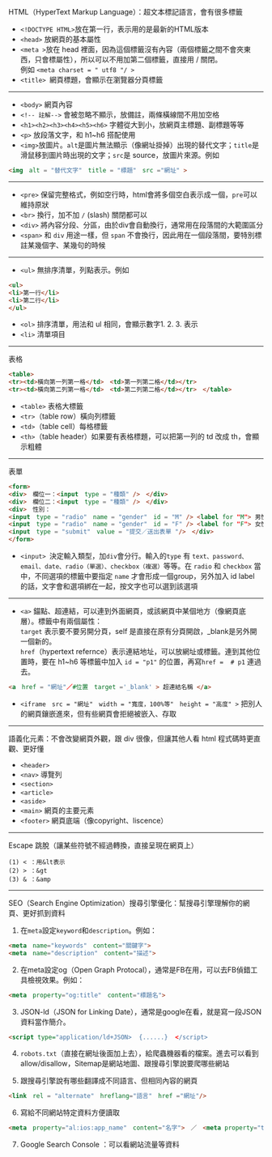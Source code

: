 HTML（HyperText Markup Language）：超文本標記語言，會有很多標籤

- ```<!DOCTYPE HTML>```放在第一行，表示用的是最新的HTML版本
- ```<head>``` 放網頁的基本屬性
- ```<meta >```放在 head 裡面，因為這個標籤沒有內容（兩個標籤之間不會夾東西，只會標屬性），所以可以不用加第二個標籤，直接用 / 關閉。  
例如 ```<meta charset = " utf8 "/ >```
- ```<title> ```網頁標題，會顯示在瀏覽器分頁標籤  
-----
- ```<body>``` 網頁內容
- ```<!-- 註解-->``` 會被忽略不顯示，放備註，兩條橫線間不用加空格
- ```<h1><h2><h3><h4><h5><h6>``` 字體從大到小，放網頁主標題、副標題等等
- ```<p>``` 放段落文字，和 h1~h6 搭配使用
- `<img>`放圖片。`alt`是圖片無法顯示（像網址掛掉）出現的替代文字；`title`是滑鼠移到圖片時出現的文字；`src`是 source，放圖片來源。例如
```html
<img　alt = "替代文字"　title = "標題"　src ="網址" > 
```
-----
- ```<pre>``` 保留完整格式，例如空行時，html會將多個空白表示成一個，`pre`可以維持原狀
- ```<br>``` 換行，加不加 `/` (slash) 關閉都可以
- ```<div>``` 將內容分段、分區，由於div會自動換行，通常用在段落間的大範圍區分
- ```<span>``` 和 `div` 用途一樣，但 `span` 不會換行，因此用在一個段落間，要特別標註某幾個字、某幾句的時候
----
- ```<ul>``` 無排序清單，列點表示。例如
```html
<ul>　
<li>第一行</li>　
<li>第二行</li>
</ul>
```
- ```<ol>``` 排序清單，用法和 ul 相同，會顯示數字1. 2. 3. 表示
- ```<li>``` 清單項目
-----
表格
```HTML
<table>　
<tr><td>橫向第一列第一格</td>　<td>第一列第二格</td></tr>
<tr><td>橫向第二列第一格</td>　<td>第二列第二格</td></tr>　</table>
```
- ```<table>``` 表格大標籤
- ```<tr>```（table row）橫向列標籤
- ```<td>```（table cell）每格標籤
- ```<th>```（table header）如果要有表格標題，可以把第一列的 td 改成 th，會顯示粗體
-----
表單
```HTML
<form>　
<div>　欄位一：<input　type = "種類" />　</div>
<div>　欄位二：<input　type = "種類" />　</div>
<div>　性別：
<input　type = "radio"　name = "gender"　id = "M" /> <label for "M"> 男性 </label>
<input　type = "radio"　name = "gender"　id = "F" /> <label for "F"> 女性 </label>　</div>
<input　type = "submit"　value = "提交／送出表單 "/>　</div>
</form>
```

- `<input> `決定輸入類型，加`div`會分行。輸入的`type` 有 `text、password、email、date、radio（單選）、checkbox（複選）`等等。在 `radio` 和 `checkbox` 當中，不同選項的標籤中要指定 `name` 才會形成一個group，另外加入 id label 的話，文字會和選項綁在一起，按文字也可以選到該選項
-----

- `<a>` 錨點、超連結，可以連到外面網頁，或該網頁中某個地方（像網頁底層）。標籤中有兩個屬性：  
 `target` 表示要不要另開分頁，self 是直接在原有分頁開啟，_blank是另外開一個新的。  
 `href`（hypertext refernce）表示連結地址，可以放網址或標籤。連到其他位置時，要在 h1~h6 等標籤中加入 `id = "p1"` 的位置，再寫`href =  # p1` 連過去。
```html 
<a　href = "網址"／#位置　target ='_blank' > 超連結名稱 </a>
```

- `<iframe　src = "網址"　width = "寬度，100%等"　height = "高度" >` 把別人的網頁鑲嵌進來，但有些網頁會拒絕被嵌入、存取
-----

語義化元素：不會改變網頁外觀，跟 div 很像，但讓其他人看 html 程式碼時更直觀、更好懂
- ```<header>```
- ```<nav>``` 導覽列
- ```<section>```
- ```<article>```
- ```<aside>```
- ```<main>``` 網頁的主要元素
- ```<footer>``` 網頁底端（像copyright、liscence）
-----
Escape 跳脫（讓某些符號不經過轉換，直接呈現在網頁上）
```
(1) < ：用&lt表示
(2) > ：&gt
(3) & ：&amp
```
------
SEO（Search Engine Optimization）搜尋引擎優化：幫搜尋引擎理解你的網頁、更好抓到資料  
1. 在`meta`設定`keyword`和`description`。例如：
```html
<meta　name="keywords"　content="關鍵字">
<meta　name="description"　content="描述">
```
2. 在meta設定og（Open Graph Protocal），通常是FB在用，可以去FB偵錯工具檢視效果。例如：
```html
<meta　property="og:title"　content="標題名">
```
3. JSON-ld（JSON for Linking Date），通常是google在看，就是寫一段JSON資料當作簡介。
```html
<script type="application/ld+JSON>  {......}  </script>
```
4. `robots.txt`（直接在網址後面加上去），給爬蟲機器看的檔案。進去可以看到allow/disallow，Sitemap是網站地圖、跟搜尋引擎說要爬哪些網站

5. 跟搜尋引擎說有哪些翻譯成不同語言、但相同內容的網頁
```html
<link　rel = "alternate"　hreflang="語言"　href ="網址"/>
``` 
6. 寫給不同網站特定資料方便讀取
```html 
<meta　property="al:ios:app_name"　content="名字">　／　<meta property="twitter:app:id:ipad"　name=""　id="">
``` 
7. Google Search Console ：可以看網站流量等資料
